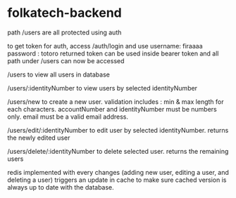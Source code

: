 # folkatech-backend

path /users are all protected using auth

to get token for auth, access /auth/login and use 
    username: firaaaa
    password : totoro 
returned token can be used inside bearer token and all path under /users can now be accessed

/users to view all users in database 

/users/:identityNumber to view users by selected identityNumber 

/users/new to create a new user. validation includes : min & max length for each characters. accountNumber and identityNumber must be numbers only. email must be a valid email address. 

/users/edit/:identityNumber to edit user by selected identityNumber. returns the newly edited user 

/users/delete/:identityNumber to delete selected user. returns the remaining users

redis implemented with every changes (adding new user, editing a user, and deleting a user) triggers an update in cache to make sure cached version is always up to date with the database.
